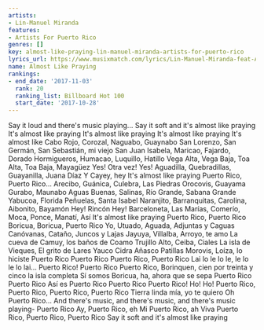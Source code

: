```yaml
---
artists:
- Lin-Manuel Miranda
features:
- Artists For Puerto Rico
genres: []
key: almost-like-praying-lin-manuel-miranda-artists-for-puerto-rico
lyrics_url: https://www.musixmatch.com/lyrics/Lin-Manuel-Miranda-feat-Alex-Lacamoire-Ana-Villafa%C3%B1e-Anthony-Ramos-Camila-Cabello-Dessa-Ednita-Nazario-Fat-Joe-Gilberto-Santa-Rosa-Gina-Rodriguez-Gloria-Estefan-Joell-Ortiz-John-Leguizamo-Juan-Luis-Gu/Almost-Like-Praying-feat-Artists-for-Puerto-Rico
name: Almost Like Praying
rankings:
- end_date: '2017-11-03'
  rank: 20
  ranking_list: Billboard Hot 100
  start_date: '2017-10-28'
---
```

Say it loud and there's music playing...
Say it soft and it's almost like praying
It's almost like praying
It's almost like praying
It's almost like praying
It's almost like
Cabo Rojo, Corozal, Naguabo, Guaynabo
San Lorenzo, San Germán, San Sebastián, mi viejo San Juan
Isabela, Maricao, Fajardo, Dorado
Hormigueros, Humacao, Luquillo, Hatillo
Vega Alta, Vega Baja, Toa Alta, Toa Baja, Mayagüez
Yes!
Otra vez!
Yes!
Aguadilla, Quebradillas, Guayanilla, Juana Díaz
Y Cayey, hey
It's almost like praying
Puerto Rico, Puerto Rico...
Arecibo, Guánica, Culebra, Las Piedras
Orocovis, Guayama
Gurabo, Maunabo
Aguas Buenas, Salinas, Río Grande, Sabana Grande
Yabucoa, Florida
Peñuelas, Santa Isabel
Naranjito, Barranquitas, Carolina, Aibonito, Bayamón
Hey!
Rincón
Hey!
Barceloneta, Las Marías, Comerío, Moca, Ponce, Manatí, Así
It's almost like praying
Puerto Rico, Puerto Rico
Boricua, Boricua, Puerto Rico
Yo, Utuado, Aguada, Adjuntas y Caguas
Canóvanas, Cataño, Juncos y Lajas
Jayuya, Villalba, Arroyo, te amo
La cueva de Camuy, los baños de Coamo
Trujillo Alto, Ceiba, Ciales
La isla de Vieques, El grito de Lares
Yauco
Cidra
Añasco
Patillas
Morovis, Loíza, lo hiciste
Puerto Rico
Puerto Rico
Puerto Rico, Puerto Rico
Lai lo le lo le, le lo le lo lai...
Puerto Rico!
Puerto Rico
Puerto Rico, Borinquen, cien por treinta y cinco la isla completa
Sí somos Boricua, ha, ahora que se sepa
Puerto Rico
Puerto Rico
Así es
Puerto Rico
Puerto Rico
Puerto Rico! Ho! Ho!
Puerto Rico, Puerto Rico, Puerto Rico, Puerto Rico
Tierra linda mía, yo te quiero
Oh
Puerto Rico...
And there's music, and there's music, and there's music playing-
Puerto Rico
Ay, Puerto Rico, eh
Mi Puerto Rico, ah
Viva
Puerto Rico, Puerto Rico, Puerto Rico
Say it soft and it's almost like praying
